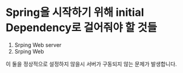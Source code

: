 
# Spring을 시작하기 위해 initial Dependency로 걸어줘야 할 것들
1. Srping Web server 
2. Srping Web

이 둘을 정상적으로 설정하지 않을시 서버가 구동되지 않는 문제가 발생합니다. 

